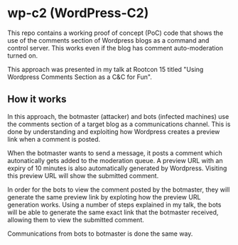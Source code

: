 # wp-c2 (WordPress-C2)
This repo contains a working proof of concept (PoC) code that shows the use of the comments section of Wordpress blogs as a command and control server. This works even if the blog has comment auto-moderation turned on.

This approach was presented in my talk at Rootcon 15 titled "Using Wordpress Comments Section as a C&C for Fun".

## How it works
In this approach, the botmaster (attacker) and bots (infected machines) use the comments section of a target blog as a communications channel. This is done by understanding and exploiting how Wordpress creates a preview link when a comment is posted.

When the botmaster wants to send a message, it posts a comment which autonatically gets added to the moderation queue. A preview URL with an expiry of 10 minutes is also automatically generated by Wordpress. Visiting this preview URL will show the submitted comment. 

In order for the bots to view the comment posted by the botmaster, they will generate the same preview link by exploting how the preview URL generation works. Using a number of steps explained in my talk, the bots will be able to generate the same exact link that the botmaster received, allowing them to view the submitted comment.

Communications from bots to botmaster is done the same way.
